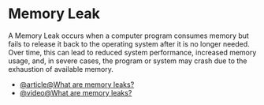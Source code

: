 # Memory Leak

A Memory Leak occurs when a computer program consumes memory but fails to release it back to the operating system after it is no longer needed. Over time, this can lead to reduced system performance, increased memory usage, and, in severe cases, the program or system may crash due to the exhaustion of available memory.

- [@article@What are memory leaks?](https://learn.snyk.io/lesson/memory-leaks/)
- [@video@What are memory leaks?](https://www.youtube.com/watch?v=00Kdpgl6fsY)